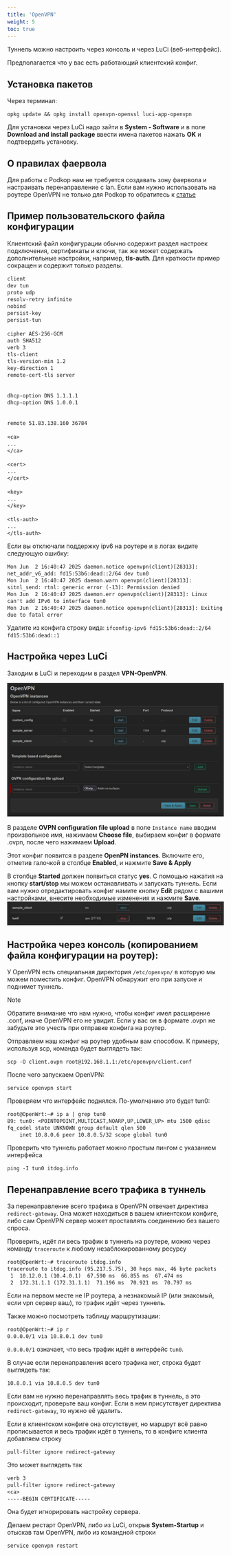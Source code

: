 ```yaml
---
title: 'OpenVPN'
weight: 5
toc: true
---
```


Туннель можно настроить через консоль и через LuCi (веб-интерфейс).

Предполагается что у вас есть работающий клиентский конфиг. 

## Установка пакетов

Через терминал: 
```
opkg update && opkg install openvpn-openssl luci-app-openvpn
```

Для установки через LuCi надо зайти в **System - Software** и в поле **Download and install package** ввести имена пакетов нажать **OK** и подтвердить установку.

## О правилах фаервола

Для работы с Podkop нам не требуется создавать зону фаервола и настраивать перенаправление с lan. 
Если вам нужно использовать на роутере OpenVPN не только для Podkop то обратитесь к [статье](https://itdog.info/nastrojka-klienta-openconnect-na-openwrt/)

## Пример пользовательского файла конфигурации

Клиентский файл конфигурации обычно содержит раздел настроек подключения, сертификаты и ключи, так же может содержать дополнительные настройки, например, **tls-auth**. Для краткости пример сокращен и содержит только разделы.
```
client
dev tun
proto udp
resolv-retry infinite
nobind
persist-key
persist-tun

cipher AES-256-GCM
auth SHA512
verb 3
tls-client
tls-version-min 1.2
key-direction 1
remote-cert-tls server


dhcp-option DNS 1.1.1.1
dhcp-option DNS 1.0.0.1


remote 51.83.138.160 36784

<ca>
...
</ca>

<cert>
...
</cert>

<key>
...
</key>

<tls-auth>
...
</tls-auth>
```

Если вы отключали поддержку ipv6 на роутере и в логах видите следующую ошибку:
```
Mon Jun  2 16:40:47 2025 daemon.notice openvpn(client)[28313]: net_addr_v6_add: fd15:53b6:dead::2/64 dev tun0
Mon Jun  2 16:40:47 2025 daemon.warn openvpn(client)[28313]: sitnl_send: rtnl: generic error (-13): Permission denied
Mon Jun  2 16:40:47 2025 daemon.err openvpn(client)[28313]: Linux can't add IPv6 to interface tun0
Mon Jun  2 16:40:47 2025 daemon.notice openvpn(client)[28313]: Exiting due to fatal error
```

Удалите из конфига строку вида:
`ifconfig-ipv6 fd15:53b6:dead::2/64  fd15:53b6:dead::1`

## Настройка через LuCi

Заходим в LuCi и переходим в раздел **VPN-OpenVPN**.

![openvpn_general_settings](ovpn_general_settings.jpg)

В разделе **OVPN configuration file upload** в поле `Instance name` вводим произвольное имя, нажимаем **Choose file**, выбираем конфиг в формате .ovpn, после чего нажимаем **Upload**.

Этот конфиг появится в разделе **OpenPN instances**. Включите его, отметив галочкой в столбце **Enabled**, и нажмите **Save & Apply**

В столбце **Started** должен появиться статус **yes**. С помощью нажатия на кнопку **start/stop** мы можем останавливать и запускать туннель. Если вам нужно отредактировать конфиг намите кнопку **Edit** рядом с вашими настройками, внесите необходимые изменения и нажмите **Save**.
![ovpn_status](ovpn_status.jpg)

## Настройка через консоль (копированием файла конфигурации на роутер):

У OpenVPN есть специальная директория `/etc/openvpn/` в которую мы можем поместить конфиг. OpenVPN обнаружит его при запуске и поднимет туннель.

>[!NOTE]
>Обратите внимание что нам нужно, чтобы конфиг имел расширение .conf, иначе OpenVPN его не увидит. Если у вас он в формате .ovpn не забудьте это учесть при отправке конфига на роутер. 

Отправляем наш конфиг на роутер удобным вам способом.
К примеру, используя scp, команда будет выглядеть так:
```
scp -O client.ovpn root@192.168.1.1:/etc/openvpn/client.conf
```

После чего запускаем OpenVPN:
```
service openvpn start
```

Проверяем что интерфейс поднялся. По-умолчанию это будет tun0:
```
root@OpenWrt:~# ip a | grep tun0
89: tun0: <POINTOPOINT,MULTICAST,NOARP,UP,LOWER_UP> mtu 1500 qdisc fq_codel state UNKNOWN group default qlen 500
    inet 10.8.0.6 peer 10.8.0.5/32 scope global tun0
```

Проверить что туннель работает можно простым пингом с указанием интерфейса
```
ping -I tun0 itdog.info
```

## Перенаправление всего трафика в туннель

За перенаправление всего трафика в OpenVPN отвечает директива `redirect-gateway`. Она может находиться в вашем клиентском конфиге, либо сам OpenVPN сервер может проставлять соединению без вашего спроса.

Проверить, идёт ли весь трафик в туннель на роутере, можно через команду `traceroute` к любому незаблокированному ресурсу

```
root@OpenWrt:~# traceroute itdog.info
traceroute to itdog.info (95.217.5.75), 30 hops max, 46 byte packets
 1  10.12.0.1 (10.4.0.1)  67.590 ms  66.855 ms  67.474 ms
 2  172.31.1.1 (172.31.1.1)  71.196 ms  70.921 ms  70.797 ms
 ```

Если на первом месте не IP роутера, а незнакомый IP (или знакомый, если vpn сервер ваш), то трафик идёт через туннель.

Также можно посмотреть таблицу маршрутизации:

```
root@OpenWrt:~# ip r
0.0.0.0/1 via 10.8.0.1 dev tun0 
```

`0.0.0.0/1`  означает, что весь трафик идёт в интерфейс `tun0`.

В случае если перенаправления всего трафика нет, строка будет выглядеть так:
```
10.8.0.1 via 10.8.0.5 dev tun0
```

Если вам не нужно перенаправлять весь трафик в туннель, а это происходит, проверьте ваш конфиг.
Если в нем присутствует директива `redirect-gateway`, то нужно её удалить.

Если в клиентском конфиге она отсутствует, но маршрут всё равно прописывается и весь трафик идёт в туннель, то в конфиге клиента добавляем строку
```
pull-filter ignore redirect-gateway
```

Это может выглядеть так

```
verb 3
pull-filter ignore redirect-gateway
<ca>
-----BEGIN CERTIFICATE-----
```

Она будет игнорировать настройку сервера.

Делаем рестарт OpenVPN, либо из LuCi, открыв **System-Startup** и отыскав там OpenVPN, либо из командной строки
```
service openvpn restart
```

